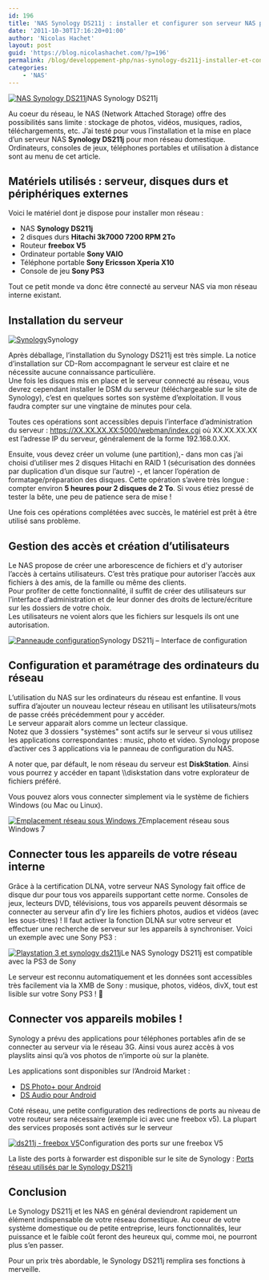 ```yaml
---
id: 196
title: 'NAS Synology DS211j : installer et configurer son serveur NAS pour un réseau domestique'
date: '2011-10-30T17:16:20+01:00'
author: 'Nicolas Hachet'
layout: post
guid: 'https://blog.nicolashachet.com/?p=196'
permalink: /blog/developpement-php/nas-synology-ds211j-installer-et-configurer-son-serveur-nas-pour-un-reseau-domestique/
categories:
    - 'NAS'
---
```


[![NAS Synology DS211j](/wp-content/uploads/2011/10/1.png "NAS Synology DS211j")](/wp-content/uploads/2011/10/1.png)NAS Synology DS211j

Au coeur du réseau, le NAS (Network Attached Storage) offre des possibilités sans limite : stockage de photos, vidéos, musiques, radios, téléchargements, etc. J’ai testé pour vous l’installation et la mise en place d’un serveur NAS **Synology DS211j** pour mon réseau domestique. Ordinateurs, consoles de jeux, téléphones portables et utilisation à distance sont au menu de cet article.

## Matériels utilisés : serveur, disques durs et périphériques externes

Voici le matériel dont je dispose pour installer mon réseau :

- NAS **Synology DS211j**
- 2 disques durs **Hitachi 3k7000 7200 RPM 2To**
- Routeur **freebox V5**
- Ordinateur portable **Sony VAIO**
- Téléphone portable **Sony Ericsson Xperia X10**
- Console de jeu **Sony PS3**

Tout ce petit monde va donc être connecté au serveur NAS via mon réseau interne existant.

## Installation du serveur

[![Synology](/wp-content/uploads/2011/10/2.png "Synology")](/wp-content/uploads/2011/10/2.png)Synology

Après déballage, l’installation du Synology DS211j est très simple. La notice d’installation sur CD-Rom accompagnant le serveur est claire et ne nécessite aucune connaissance particulière.  
Une fois les disques mis en place et le serveur connecté au réseau, vous devrez cependant installer le DSM du serveur (téléchargeable sur le site de Synology), c’est en quelques sortes son système d’exploitation. Il vous faudra compter sur une vingtaine de minutes pour cela.

Toutes ces opérations sont accessibles depuis l’interface d’administration du serveur : https://XX.XX.XX.XX:5000/webman/index.cgi où XX.XX.XX.XX est l’adresse IP du serveur, généralement de la forme 192.168.0.XX.

Ensuite, vous devez créer un volume (une partition),- dans mon cas j’ai choisi d’utiliser mes 2 disques Hitachi en RAID 1 (sécurisation des données par duplication d’un disque sur l’autre) -, et lancer l’opération de formatage/préparation des disques. Cette opération s’avère très longue : compter environ **5 heures pour 2 disques de 2 To**. Si vous étiez pressé de tester la bête, une peu de patience sera de mise !

Une fois ces opérations complétées avec succès, le matériel est prêt à être utilisé sans problème.

## Gestion des accès et création d’utilisateurs

Le NAS propose de créer une arborescence de fichiers et d’y autoriser l’accès à certains utilisateurs. C’est très pratique pour autoriser l’accès aux fichiers à des amis, de la famille ou même des clients.  
Pour profiter de cette fonctionnalité, il suffit de créer des utilisateurs sur l’interface d’administration et de leur donner des droits de lecture/écriture sur les dossiers de votre choix.  
Les utilisateurs ne voient alors que les fichiers sur lesquels ils ont une autorisation.

[![Panneaude configuration](/wp-content/uploads/2011/10/3.png "Interface de configuration")](/wp-content/uploads/2011/10/3.png)Synology DS211j – Interface de configuration

## Configuration et paramétrage des ordinateurs du réseau

L’utilisation du NAS sur les ordinateurs du réseau est enfantine. Il vous suffira d’ajouter un nouveau lecteur réseau en utilisant les utilisateurs/mots de passe créés précédemment pour y accéder.  
Le serveur apparait alors comme un lecteur classique.  
Notez que 3 dossiers "systèmes" sont actifs sur le serveur si vous utilisez les applications correspondantes : music, photo et video. Synology propose d’activer ces 3 applications via le panneau de configuration du NAS.

A noter que, par défault, le nom réseau du serveur est **DiskStation**. Ainsi vous pourrez y accéder en tapant \\\\diskstation dans votre explorateur de fichiers préféré.

Vous pouvez alors vous connecter simplement via le système de fichiers Windows (ou Mac ou Linux).

[![Emplacement réseau sous Windows 7](/wp-content/uploads/2011/10/4.png "Emplacement réseau sous Windows 7")](/wp-content/uploads/2011/10/4.png)Emplacement réseau sous Windows 7

## Connecter tous les appareils de votre réseau interne

Grâce à la certification DLNA, votre serveur NAS Synology fait office de disque dur pour tous vos appareils supportant cette norme. Consoles de jeux, lecteurs DVD, télévisions, tous vos appareils peuvent désormais se connecter au serveur afin d’y lire les fichiers photos, audios et vidéos (avec les sous-titres) ! Il faut activer la fonction DLNA sur votre serveur et effectuer une recherche de serveur sur les appareils à synchroniser. Voici un exemple avec une Sony PS3 :

[![Playstation 3 et synology ds211j](/wp-content/uploads/2011/10/5.png "Playstation 3 & synology ds211j")](/wp-content/uploads/2011/10/5.png)Le NAS Synology DS211j est compatible avec la PS3 de Sony

Le serveur est reconnu automatiquement et les données sont accessibles très facilement via la XMB de Sony : musique, photos, vidéos, divX, tout est lisible sur votre Sony PS3 ! 🙂

## Connecter vos appareils mobiles !

Synology a prévu des applications pour téléphones portables afin de se connecter au serveur via le réseau 3G. Ainsi vous aurez accès à vos playslits ainsi qu’à vos photos de n’importe où sur la planète.

Les applications sont disponibles sur l’Android Market :

- [DS Photo+ pour Android](https://market.android.com/details?id=com.synology.dsphoto&feature=search_result)
- [DS Audio pour Android](https://market.android.com/details?id=com.synology.DSaudio&feature=search_result)

Coté réseau, une petite configuration des redirections de ports au niveau de votre routeur sera nécessaire (exemple ici avec une freebox v5). La plupart des services proposés sont activés sur le serveur

[![](/wp-content/uploads/2011/10/6-229x300.png "ds211j - freebox V5")](/wp-content/uploads/2011/10/6.png)Configuration des ports sur une freebox V5

La liste des ports à forwarder est disponible sur le site de Synology : [Ports réseau utilisés par le Synology DS211j](https://www.synology.com/support/faq_show.php?q_id=299&lang=fre)

## Conclusion

Le Synology DS211j et les NAS en général deviendront rapidement un élément indispensable de votre réseau domestique. Au coeur de votre système domestique ou de petite entreprise, leurs fonctionnalités, leur puissance et le faible coût feront des heureux qui, comme moi, ne pourront plus s’en passer.

Pour un prix très abordable, le Synology DS211j remplira ses fonctions à merveille.
